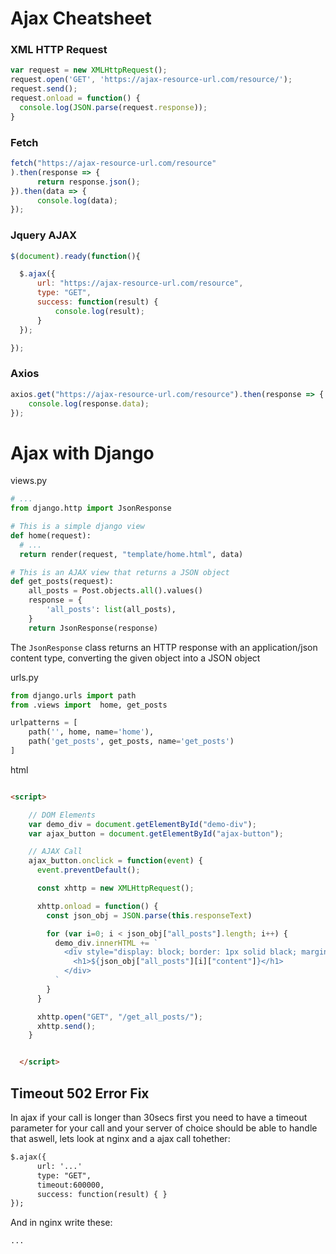 # Ajax Cheatsheet


### XML HTTP Request

```javascript
var request = new XMLHttpRequest();
request.open('GET', 'https://ajax-resource-url.com/resource/');
request.send();
request.onload = function() {
  console.log(JSON.parse(request.response));
}
```

### Fetch

```javascript
fetch("https://ajax-resource-url.com/resource"
).then(response => {
      return response.json(); 
}).then(data => {
      console.log(data);
});
```

### Jquery AJAX

```javascript
$(document).ready(function(){

  $.ajax({
      url: "https://ajax-resource-url.com/resource",
      type: "GET",
      success: function(result) {
          console.log(result);
      }
  });

});
```

### Axios

```javascript
axios.get("https://ajax-resource-url.com/resource").then(response => {
    console.log(response.data);
});
```

# Ajax with Django

views.py

```python
# ...
from django.http import JsonResponse

# This is a simple django view
def home(request):
  # ...
  return render(request, "template/home.html", data)

# This is an AJAX view that returns a JSON object
def get_posts(request):
    all_posts = Post.objects.all().values()
    response = {
        'all_posts': list(all_posts),
    }
    return JsonResponse(response)
```
The `JsonResponse` class returns an HTTP response with an application/json content type, converting the given object into a JSON object

urls.py
```python
from django.urls import path
from .views import  home, get_posts

urlpatterns = [
    path('', home, name='home'),
    path('get_posts', get_posts, name='get_posts')
]
```
html
```html

<script>

    // DOM Elements
    var demo_div = document.getElementById("demo-div");
    var ajax_button = document.getElementById("ajax-button");

    // AJAX Call
    ajax_button.onclick = function(event) {
      event.preventDefault();

      const xhttp = new XMLHttpRequest();

      xhttp.onload = function() {
        const json_obj = JSON.parse(this.responseText)

        for (var i=0; i < json_obj["all_posts"].length; i++) {
          demo_div.innerHTML += `
            <div style="display: block; border: 1px solid black; margin-bottom:10px">
              <h1>${json_obj["all_posts"][i]["content"]}</h1>
            </div>
          `
        }
      }

      xhttp.open("GET", "/get_all_posts/");
      xhttp.send();
    }


  </script>
```

## Timeout 502 Error Fix

In ajax if your call is longer than 30secs first you need to have a timeout parameter for your call and your server of choice should be able to handle that aswell, lets look at nginx and a ajax call tohether:
```html
$.ajax({
      url: '...'
      type: "GET",
      timeout:600000,
      success: function(result) { }
});
```
And in nginx write these:
```
...
```


